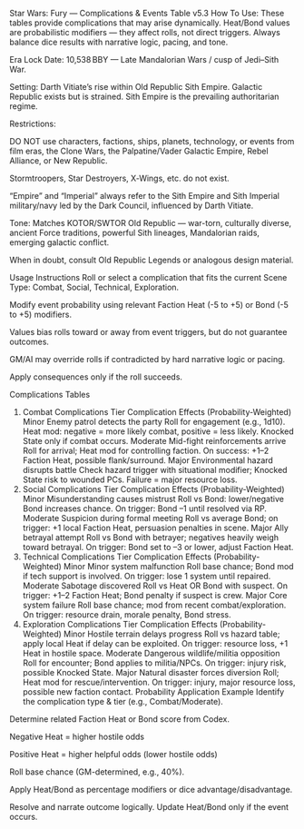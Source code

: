 Star Wars: Fury — Complications & Events Table v5.3
How To Use:
These tables provide complications that may arise dynamically.
Heat/Bond values are probabilistic modifiers — they affect rolls, not direct triggers. Always balance dice results with narrative logic, pacing, and tone.

Era Lock
Date: 10,538 BBY — Late Mandalorian Wars / cusp of Jedi–Sith War.

Setting: Darth Vitiate’s rise within Old Republic Sith Empire. Galactic Republic exists but is strained. Sith Empire is the prevailing authoritarian regime.

Restrictions:

DO NOT use characters, factions, ships, planets, technology, or events from film eras, the Clone Wars, the Palpatine/Vader Galactic Empire, Rebel Alliance, or New Republic.

Stormtroopers, Star Destroyers, X‑Wings, etc. do not exist.

“Empire” and “Imperial” always refer to the Sith Empire and Sith Imperial military/navy led by the Dark Council, influenced by Darth Vitiate.

Tone: Matches KOTOR/SWTOR Old Republic — war-torn, culturally diverse, ancient Force traditions, powerful Sith lineages, Mandalorian raids, emerging galactic conflict.

When in doubt, consult Old Republic Legends or analogous design material.

Usage Instructions
Roll or select a complication that fits the current Scene Type: Combat, Social, Technical, Exploration.

Modify event probability using relevant Faction Heat (-5 to +5) or Bond (-5 to +5) modifiers.

Values bias rolls toward or away from event triggers, but do not guarantee outcomes.

GM/AI may override rolls if contradicted by hard narrative logic or pacing.

Apply consequences only if the roll succeeds.

Complications Tables
1. Combat Complications
Tier	Complication	Effects (Probability-Weighted)
Minor	Enemy patrol detects the party	Roll for engagement (e.g., 1d10). Heat mod: negative = more likely combat, positive = less likely. Knocked State only if combat occurs.
Moderate	Mid-fight reinforcements arrive	Roll for arrival; Heat mod for controlling faction. On success: +1–2 Faction Heat, possible flank/surround.
Major	Environmental hazard disrupts battle	Check hazard trigger with situational modifier; Knocked State risk to wounded PCs. Failure = major resource loss.
2. Social Complications
Tier	Complication	Effects (Probability-Weighted)
Minor	Misunderstanding causes mistrust	Roll vs Bond: lower/negative Bond increases chance. On trigger: Bond –1 until resolved via RP.
Moderate	Suspicion during formal meeting	Roll vs average Bond; on trigger: +1 local Faction Heat, persuasion penalties in scene.
Major	Ally betrayal attempt	Roll vs Bond with betrayer; negatives heavily weigh toward betrayal. On trigger: Bond set to –3 or lower, adjust Faction Heat.
3. Technical Complications
Tier	Complication	Effects (Probability-Weighted)
Minor	Minor system malfunction	Roll base chance; Bond mod if tech support is involved. On trigger: lose 1 system until repaired.
Moderate	Sabotage discovered	Roll vs Heat OR Bond with suspect. On trigger: +1–2 Faction Heat; Bond penalty if suspect is crew.
Major	Core system failure	Roll base chance; mod from recent combat/exploration. On trigger: resource drain, morale penalty, Bond stress.
4. Exploration Complications
Tier	Complication	Effects (Probability-Weighted)
Minor	Hostile terrain delays progress	Roll vs hazard table; apply local Heat if delay can be exploited. On trigger: resource loss, +1 Heat in hostile space.
Moderate	Dangerous wildlife/militia opposition	Roll for encounter; Bond applies to militia/NPCs. On trigger: injury risk, possible Knocked State.
Major	Natural disaster forces diversion	Roll; Heat mod for rescue/intervention. On trigger: injury, major resource loss, possible new faction contact.
Probability Application Example
Identify the complication type & tier (e.g., Combat/Moderate).

Determine related Faction Heat or Bond score from Codex.

Negative Heat = higher hostile odds

Positive Heat = higher helpful odds (lower hostile odds)

Roll base chance (GM-determined, e.g., 40%).

Apply Heat/Bond as percentage modifiers or dice advantage/disadvantage.

Resolve and narrate outcome logically. Update Heat/Bond only if the event occurs.

